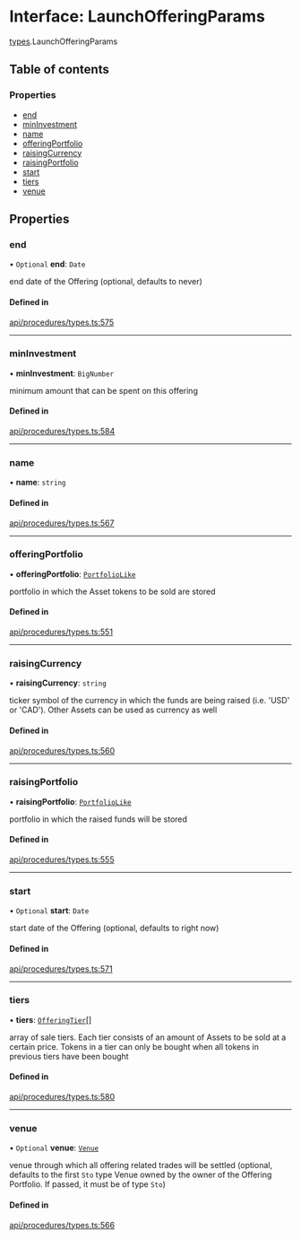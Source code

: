 # Interface: LaunchOfferingParams

[types](../wiki/types).LaunchOfferingParams

## Table of contents

### Properties

- [end](../wiki/types.LaunchOfferingParams#end)
- [minInvestment](../wiki/types.LaunchOfferingParams#mininvestment)
- [name](../wiki/types.LaunchOfferingParams#name)
- [offeringPortfolio](../wiki/types.LaunchOfferingParams#offeringportfolio)
- [raisingCurrency](../wiki/types.LaunchOfferingParams#raisingcurrency)
- [raisingPortfolio](../wiki/types.LaunchOfferingParams#raisingportfolio)
- [start](../wiki/types.LaunchOfferingParams#start)
- [tiers](../wiki/types.LaunchOfferingParams#tiers)
- [venue](../wiki/types.LaunchOfferingParams#venue)

## Properties

### end

• `Optional` **end**: `Date`

end date of the Offering (optional, defaults to never)

#### Defined in

[api/procedures/types.ts:575](https://github.com/PolymathNetwork/polymesh-sdk/blob/c6fe1be3/src/api/procedures/types.ts#L575)

___

### minInvestment

• **minInvestment**: `BigNumber`

minimum amount that can be spent on this offering

#### Defined in

[api/procedures/types.ts:584](https://github.com/PolymathNetwork/polymesh-sdk/blob/c6fe1be3/src/api/procedures/types.ts#L584)

___

### name

• **name**: `string`

#### Defined in

[api/procedures/types.ts:567](https://github.com/PolymathNetwork/polymesh-sdk/blob/c6fe1be3/src/api/procedures/types.ts#L567)

___

### offeringPortfolio

• **offeringPortfolio**: [`PortfolioLike`](../wiki/types#portfoliolike)

portfolio in which the Asset tokens to be sold are stored

#### Defined in

[api/procedures/types.ts:551](https://github.com/PolymathNetwork/polymesh-sdk/blob/c6fe1be3/src/api/procedures/types.ts#L551)

___

### raisingCurrency

• **raisingCurrency**: `string`

ticker symbol of the currency in which the funds are being raised (i.e. 'USD' or 'CAD').
  Other Assets can be used as currency as well

#### Defined in

[api/procedures/types.ts:560](https://github.com/PolymathNetwork/polymesh-sdk/blob/c6fe1be3/src/api/procedures/types.ts#L560)

___

### raisingPortfolio

• **raisingPortfolio**: [`PortfolioLike`](../wiki/types#portfoliolike)

portfolio in which the raised funds will be stored

#### Defined in

[api/procedures/types.ts:555](https://github.com/PolymathNetwork/polymesh-sdk/blob/c6fe1be3/src/api/procedures/types.ts#L555)

___

### start

• `Optional` **start**: `Date`

start date of the Offering (optional, defaults to right now)

#### Defined in

[api/procedures/types.ts:571](https://github.com/PolymathNetwork/polymesh-sdk/blob/c6fe1be3/src/api/procedures/types.ts#L571)

___

### tiers

• **tiers**: [`OfferingTier`](../wiki/api.entities.Offering.types.OfferingTier)[]

array of sale tiers. Each tier consists of an amount of Assets to be sold at a certain price.
  Tokens in a tier can only be bought when all tokens in previous tiers have been bought

#### Defined in

[api/procedures/types.ts:580](https://github.com/PolymathNetwork/polymesh-sdk/blob/c6fe1be3/src/api/procedures/types.ts#L580)

___

### venue

• `Optional` **venue**: [`Venue`](../wiki/api.entities.Venue.Venue)

venue through which all offering related trades will be settled
  (optional, defaults to the first `Sto` type Venue owned by the owner of the Offering Portfolio.
  If passed, it must be of type `Sto`)

#### Defined in

[api/procedures/types.ts:566](https://github.com/PolymathNetwork/polymesh-sdk/blob/c6fe1be3/src/api/procedures/types.ts#L566)
